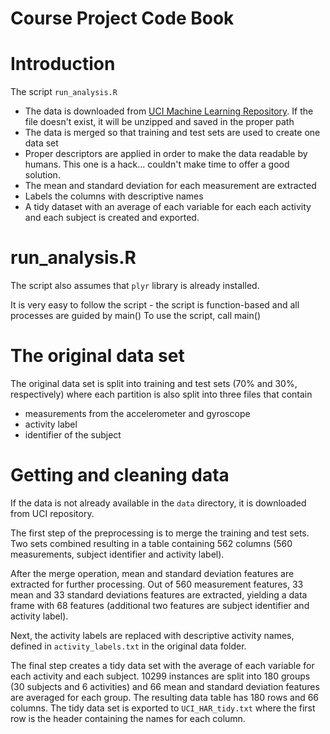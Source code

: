 Course Project Code Book
========================

# Introduction

The script `run_analysis.R`

- The data is downloaded from [UCI Machine Learning Repository](http://archive.ics.uci.edu/ml/index.html).  If the file doesn't exist, it will be unzipped and saved in the proper path
- The data is merged so that training and test sets are used to create one data set
- Proper descriptors are applied in order to make the data readable by humans.  This one is a hack... couldn't make time to offer a good solution.
- The mean and standard deviation for each measurement are extracted
- Labels the columns with descriptive names
- A tidy dataset with an average of each variable for each each activity and each subject is created and exported.
  
# run_analysis.R

The script also assumes that `plyr` library is already installed.

It is very easy to follow the script - the script is function-based and all processes are guided by main()  To use the script, call main()

# The original data set

The original data set is split into training and test sets (70% and 30%,
respectively) where each partition is also split into three files that contain

- measurements from the accelerometer and gyroscope
- activity label
- identifier of the subject

# Getting and cleaning data

If the data is not already available in the `data` directory, it is downloaded
from UCI repository.

The first step of the preprocessing is to merge the training and test
sets. Two sets combined resulting in a table containing 562 columns (560
measurements, subject identifier and activity label).

After the merge operation, mean and standard deviation features are extracted
for further processing. Out of 560 measurement features, 33 mean and 33 standard
deviations features are extracted, yielding a data frame with 68 features
(additional two features are subject identifier and activity label).

Next, the activity labels are replaced with descriptive activity names, defined
in `activity_labels.txt` in the original data folder.

The final step creates a tidy data set with the average of each variable for
each activity and each subject. 10299 instances are split into 180 groups (30
subjects and 6 activities) and 66 mean and standard deviation features are
averaged for each group. The resulting data table has 180 rows and 66 columns.
The tidy data set is exported to `UCI_HAR_tidy.txt` where the first row is the
header containing the names for each column.